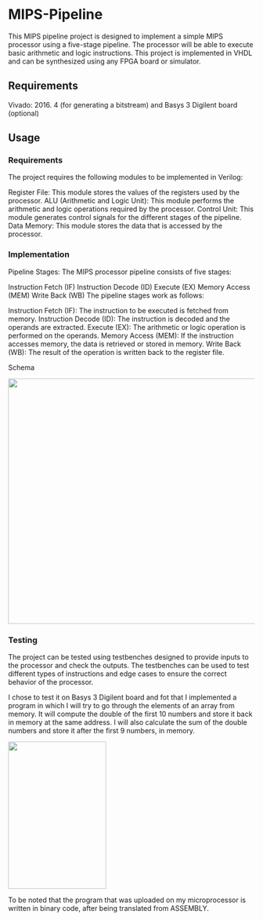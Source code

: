 # MIPS-Pipeline
This MIPS pipeline project is designed to implement a simple MIPS processor using a five-stage pipeline. The processor will be able to execute basic arithmetic and logic instructions. This project is implemented in VHDL and can be synthesized using any FPGA board or simulator.

## Requirements
Vivado: 2016. 4 (for generating a bitstream) and Basys 3 Digilent board (optional)


## Usage
### Requirements
The project requires the following modules to be implemented in Verilog:

Register File: This module stores the values of the registers used by the processor.
ALU (Arithmetic and Logic Unit): This module performs the arithmetic and logic operations required by the processor.
Control Unit: This module generates control signals for the different stages of the pipeline.
Data Memory: This module stores the data that is accessed by the processor.


### Implementation
Pipeline Stages:
The MIPS processor pipeline consists of five stages:

Instruction Fetch (IF)
Instruction Decode (ID)
Execute (EX)
Memory Access (MEM)
Write Back (WB)
The pipeline stages work as follows:

Instruction Fetch (IF): The instruction to be executed is fetched from memory.
Instruction Decode (ID): The instruction is decoded and the operands are extracted.
Execute (EX): The arithmetic or logic operation is performed on the operands.
Memory Access (MEM): If the instruction accesses memory, the data is retrieved or stored in memory.
Write Back (WB): The result of the operation is written back to the register file.

Schema
<div allign="center">
    <img src="https://user-images.githubusercontent.com/93877610/232552860-d0dea2ea-9999-4b54-9eec-db6bb44382d5.jpg" width="800" height="500">
</div>

### Testing
The project can be tested using testbenches designed to provide inputs to the processor and check the outputs. The testbenches can be used to test different types of instructions and edge cases to ensure the correct behavior of the processor.

I chose to test it on Basys 3 Digilent board and fot that I implemented a program in which I will try to go through the elements of an array from memory. It will compute the double of the first 10 numbers and store it back in memory at the same address. I will also calculate the sum of the double numbers and store it after the first 9 numbers, in memory.

<div allign="center">
    <img src="https://user-images.githubusercontent.com/93877610/232553840-944ff960-15f0-46dc-8254-7d2378f0d18c.jpg" width="200" height="300">

To be noted that the program that was uploaded on my microprocessor is written in binary code, after being translated from ASSEMBLY. 
</div>

